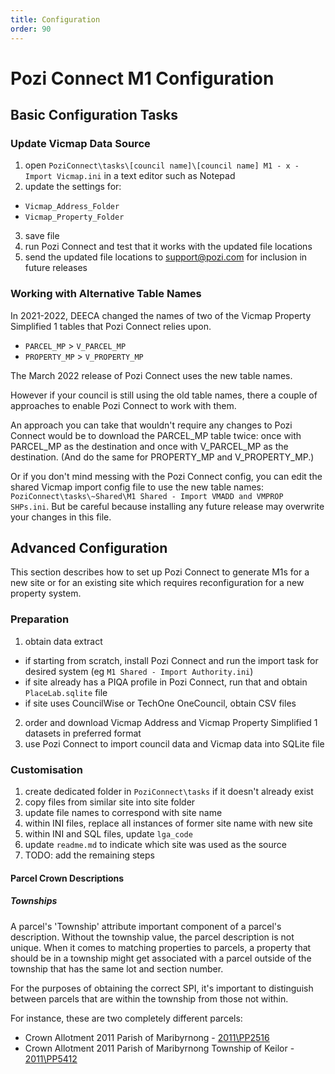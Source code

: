 ```yaml
---
title: Configuration
order: 90
---
```


# Pozi Connect M1 Configuration

## Basic Configuration Tasks
### Update Vicmap Data Source

1. open `PoziConnect\tasks\[council name]\[council name] M1 - x - Import Vicmap.ini` in a text editor such as Notepad
2. update the settings for:
  * `Vicmap_Address_Folder`
  * `Vicmap_Property_Folder`
3. save file
4. run Pozi Connect and test that it works with the updated file locations
5. send the updated file locations to support@pozi.com for inclusion in future releases

### Working with Alternative Table Names

In 2021-2022, DEECA changed the names of two of the Vicmap Property Simplified 1 tables that Pozi Connect relies upon.

* `PARCEL_MP` > `V_PARCEL_MP`
* `PROPERTY_MP` > `V_PROPERTY_MP`

The March 2022 release of Pozi Connect uses the new table names.

However if your council is still using the old table names, there a couple of approaches to enable Pozi Connect to work with them.

An approach you can take that wouldn't require any changes to Pozi Connect would be to download the PARCEL_MP table twice: once with PARCEL_MP as the destination and once with V_PARCEL_MP as the destination. (And do the same for PROPERTY_MP and V_PROPERTY_MP.)

Or if you don't mind messing with the Pozi Connect config, you can edit the shared Vicmap import config file to use the new table names: `PoziConnect\tasks\~Shared\M1 Shared - Import VMADD and VMPROP SHPs.ini`. But be careful because installing any future release may overwrite your changes in this file.

## Advanced Configuration

This section describes how to set up Pozi Connect to generate M1s for a new site or for an existing site which requires reconfiguration for a new property system.

### Preparation

1. obtain data extract
  * if starting from scratch, install Pozi Connect and run the import task for desired system (eg `M1 Shared - Import Authority.ini`)
  * if site already has a PIQA profile in Pozi Connect, run that and obtain `PlaceLab.sqlite` file
  * if site uses CouncilWise or TechOne OneCouncil, obtain CSV files
2. order and download Vicmap Address and Vicmap Property Simplified 1 datasets in preferred format
3. use Pozi Connect to import council data and Vicmap data into SQLite file

### Customisation

1. create dedicated folder in `PoziConnect\tasks` if it doesn't already exist
2. copy files from similar site into site folder
3. update file names to correspond with site name
4. within INI files, replace all instances of former site name with new site
5. within INI and SQL files, update `lga_code`
6. update `readme.md` to indicate which site was used as the source
7. TODO: add the remaining steps

#### Parcel Crown Descriptions

##### Townships

A parcel's 'Township' attribute important component of a parcel's description. Without the township value, the parcel description is not unique. When it comes to matching properties to parcels, a property that should be in a township might get associated with a parcel outside of the township that has the same lot and section number.

For the purposes of obtaining the correct SPI, it's important to distinguish between parcels that are within the township from those not within.

For instance, these are two completely different parcels:

* Crown Allotment 2011 Parish of Maribyrnong - [2011\PP2516](https://vicmap.pozi.com/?parcelspi=2011\PP2516)
* Crown Allotment 2011 Parish of Maribyrnong Township of Keilor - [2011\PP5412](https://vicmap.pozi.com/?parcelspi=2011\PP5412)
